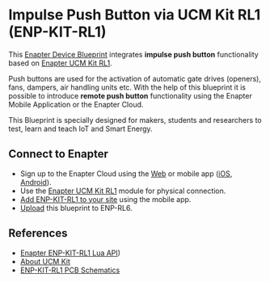 # Impulse Push Button via UCM Kit RL1 (ENP-KIT-RL1)

This [Enapter Device Blueprint](https://go.enapter.com/marketplace-readme) integrates **impulse push button** functionality based on [Enapter UCM Kit RL1](https://go.enapter.com/ucm-kit-rl1).

Push buttons are used for the activation of automatic gate drives (openers), fans, dampers, air handling units etc. With the help of this blueprint it is possible to introduce **remote push button** functionality using the Enapter Mobile Application or the Enapter Cloud.

This Blueprint is specially designed for makers, students and researchers to test, learn and teach IoT and Smart Energy.

## Connect to Enapter

- Sign up to the Enapter Cloud using the [Web](https://cloud.enapter.com/) or mobile app ([iOS](https://apps.apple.com/app/id1388329910), [Android](https://play.google.com/store/apps/details?id=com.enapter&hl=en)).
- Use the [Enapter UCM Kit RL1](https://go.enapter.com/ucm-kit-rl1) module for physical connection.
- [Add ENP-KIT-RL1 to your site](https://go.enapter.com/handbook-mobile-app) using the mobile app.
- [Upload](https://go.enapter.com/developers-upload-blueprint) this blueprint to ENP-RL6.


## References

- [Enapter ENP-KIT-RL1 Lua API](https://go.enapter.com/ucm-kit-rl1))
- [About UCM Kit](https://go.enapter.com/ucmkit-enpkit)
- [ENP-KIT-RL1 PCB Schematics](https://github.com/Enapter/ucm-kit-open-hardware/tree/master/enp-kit-rl1)